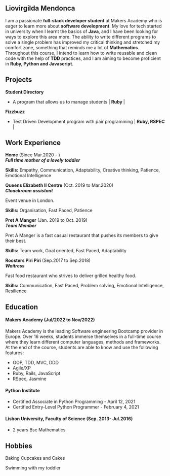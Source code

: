 ## Liovirgilda Mendonca

I am a passionate <strong>full-stack developer student</strong> at Makers Academy who is eager to learn more about <strong>software development</strong>. 
My love for tech started in university when I learnt the basics of  <strong>Java</strong>, and I have been looking for ways to explore this area more. 
The ability to write different programs to solve a single problem has improved my critical thinking and stretched my comfort zone, something that reminds me a lot of <strong>Mathematics</strong>.
Throughout this course, I intend to learn how to write reusable and clean code with the help of <strong>TDD</strong> practices, and I am aiming to become proficient in <strong>Ruby, Python and Javascript</strong>. 


## Projects

 **Student Directory** 
  - A program that allows us to manage students | <strong> Ruby </strong>  | 


 **Fizzbuzz**                 
  - Test Driven Development program with pair programming | <strong> Ruby, RSPEC </strong> |

## Work Experience

**Home** (Since Mar.2020 - )<br/>
<strong>_Full time mother of a lovely toddler_</strong>

<strong>Skills:</strong> Empathy, Communication, Adaptability, Creative thinking, Patience, Emotional Intelligence

**Queens Elizabeth II Centre** (Oct. 2019 to Mar.2020)  
<strong>_Cloackroom assistant_</strong>

Event venue in London.

<strong>Skills:</strong> Organisation, Fast Paced, Patience

**Pret A Manger** (Jan. 2019 to Oct. 2019) <br/>
<strong>_Team Member_</strong>

Pret A Manger is a fast casual restaurant that pushes its members to give their best.

<strong>Skills:</strong> Team work, Goal oriented, Fast Paced, Adaptability

**Roosters Piri Piri** (Sep.2017 to Sep.2018)  
<strong>_Waitress_</strong>

Fast food restaurant who strives to deliver grilled healthy food.

<strong>Skills:</strong> Communication, Fast Paced, Problem solving, Emotional Intelligence, Resilience

## Education

#### Makers Academy (Jul/2022 to Nov/2022)
Makers Academy is the leading Software engineering Bootcamp provider in Europe.
Over 16 weeks, students immerse themselves in a full-time course where they learn different computer languages, methods and frameworks.
At the end of the course, students are able to know and use the following features:
- OOP, TDD, MVC, DDD
- Agile/XP
- Ruby, Rails, JavaScript
- RSpec, Jasmine

#### Python Institute 

- Certified Associate in Python Programming - April 12, 2021
- Certified Entry-Level Python Programmer - February 4, 2021

#### Lisbon University, Faculty of Science (Sep. 2013- Jul.2016)

- 2 years Bsc Mathematics

## Hobbies

Baking Cupcakes and Cakes

Swimming with my toddler
